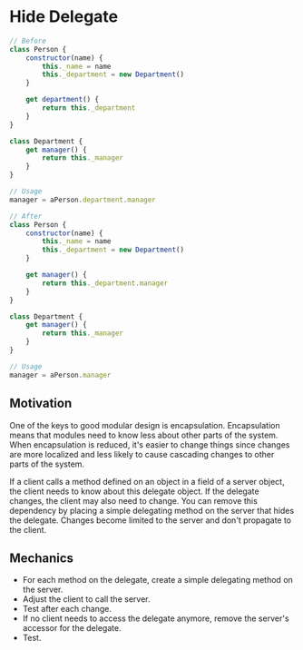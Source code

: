 # Hide Delegate

```javascript
// Before
class Person {
    constructor(name) {
        this._name = name
        this._department = new Department()
    }

    get department() {
        return this._department
    }
}

class Department {
    get manager() {
        return this._manager
    }
}

// Usage
manager = aPerson.department.manager

// After
class Person {
    constructor(name) {
        this._name = name
        this._department = new Department()
    }

    get manager() {
        return this._department.manager
    }
}

class Department {
    get manager() {
        return this._manager
    }
}

// Usage
manager = aPerson.manager
```

## Motivation

One of the keys to good modular design is encapsulation. Encapsulation means that modules need to know less about other parts of the system. When encapsulation is reduced, it's easier to change things since changes are more localized and less likely to cause cascading changes to other parts of the system.

If a client calls a method defined on an object in a field of a server object, the client needs to know about this delegate object. If the delegate changes, the client may also need to change. You can remove this dependency by placing a simple delegating method on the server that hides the delegate. Changes become limited to the server and don't propagate to the client.

## Mechanics

- For each method on the delegate, create a simple delegating method on the server.
- Adjust the client to call the server.
- Test after each change.
- If no client needs to access the delegate anymore, remove the server's accessor for the delegate.
- Test.
